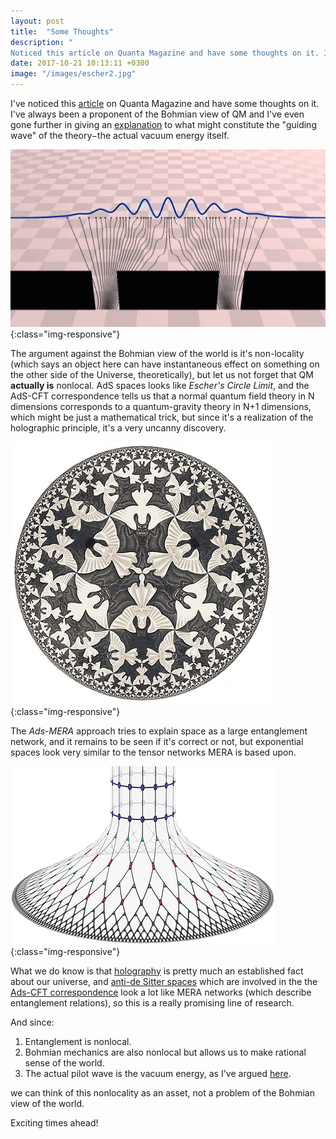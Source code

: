 ```yaml
---
layout: post
title:  "Some Thoughts"
description: "
Noticed this article on Quanta Magazine and have some thoughts on it. I've always been a proponent of the Bohmian view of QM and I've even gone further in giving an explanation to what might constitute the guiding wave of the theory−the actual vacuum energy itself."
date: 2017-10-21 10:13:11 +0300
image: "/images/escher2.jpg"
---
```

I've noticed this [article](https://www.quantamagazine.org/pilot-wave-theory-gains-experimental-support-20160516/) on Quanta Magazine and have some thoughts on it. I've always been a proponent of the Bohmian view of QM and I've even gone further in giving an [explanation](http://florintoader.net/particles) to what might constitute the "guiding wave" of the theory−the actual vacuum energy itself.

![magnetic field](/images/bohmian3.jpg){:class="img-responsive"}

The argument against the Bohmian view of the world is it's non-locality (which says an object here can have instantaneous effect on something on the other side of the Universe, theoretically), but let us not forget that QM **actually is** nonlocal. AdS spaces looks like *Escher's Circle Limit*, and the AdS-CFT correspondence tells us that a normal quantum field theory in N dimensions corresponds to a quantum-gravity theory in N+1 dimensions, which might be just a mathematical trick, but since it's a realization of the holographic principle, it's a very uncanny discovery.

![magnetic field](/images/escher.jpg){:class="img-responsive"}

The *Ads-MERA* approach tries to explain space as a large entanglement network, and it remains to be seen if it's correct or not, but exponential spaces look very similar to the tensor networks MERA is based upon.

![magnetic field](/images/entanglement.png){:class="img-responsive"}

What we do know is that [holography](https://en.wikipedia.org/wiki/Holographic_principle) is pretty much an established fact about our universe, and [anti-de Sitter spaces](https://en.wikipedia.org/wiki/Anti-de_Sitter_space) which are involved in the the [Ads-CFT correspondence](https://en.wikipedia.org/wiki/AdS/CFT_correspondence) look a lot like MERA networks (which describe entanglement relations), so this is a really promising line of research.

And since:

1. Entanglement is nonlocal.
2. Bohmian mechanics are also nonlocal but allows us to make rational sense of the world.
3. The actual pilot wave is the vacuum energy, as I've argued [here](http://florintoader.net/particles).

we can think of this nonlocality as an asset, not a problem of the Bohmian view of the world.

Exciting times ahead!
